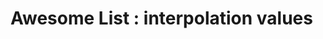 # Awesome List : interpolation values 


[Git branch]:(https://github.com/codiku/react-native-animations/tree/006_EN-super-list-2)